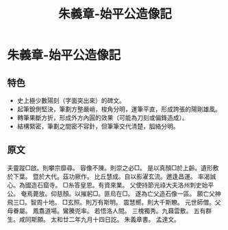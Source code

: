 ﻿---
title: '朱義章-始平公造像記'
tags: ['碑刻', '楷書']
order: 6
---
# 朱義章-始平公造像記

## 特色
* 史上極少數陽刻（字面突出來）的碑文。
* 起筆銳側堅決，筆劃方整嚴峭，梭角分明，運筆平直，形成誇張的陽剛雄風。
* 轉筆果斷方折，形成外方內圓的效果（可能為刀刻或偏鋒造成）。
* 結構緊密，筆劃之間密不容針，但筆筆交代清楚，胍絡分明。

## 原文
夫靈蹤□啟。則攀宗靡尋。
容像不陳。則崇之必□。
是以真顏□於上齡。遺形敷於下葉。
暨於大代。茲功厥作。
比丘慧成。自以影濯玄流。邀逢昌運。
率渴誠心。為國造石窟寺。
□糸答皇恩。有資來業。
父使持節光祿大夫洛州刺史始平公。
奄焉薨放。仰慈顏。以摧躬□。匪烏在□。
遂為亡父造石像一區。
願亡父神飛三□。智周十地。
□玄照。則万有斯明。
震慧嚮。則大千斯瞭。
元世師僧。父母眷屬。
鳳翥道場。鸞騰兜率。
若悟洛人間。
三槐獨秀。九蕀雲敷。
五有群生。咸同斯願。
太和廿二年九月十四日訖。
朱義章書。
孟達文。